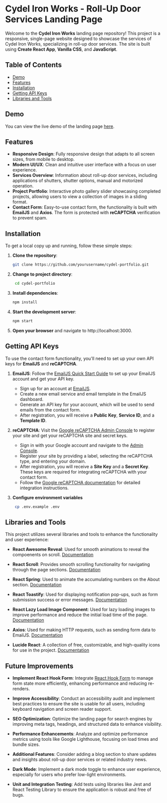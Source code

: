 # Cydel Iron Works - Roll-Up Door Services Landing Page

Welcome to the **Cydel Iron Works** landing page repository! This project is a responsive, single-page website designed to showcase the services of Cydel Iron Works, specializing in roll-up door services. The site is built using **Create React App**, **Vanilla CSS**, and **JavaScript**.

## Table of Contents

- [Demo](#demo)
- [Features](#features)
- [Installation](#installation)
- [Getting API Keys](#getting-api-keys)
- [Libraries and Tools](#libraries-and-tools)

## Demo

You can view the live demo of the landing page [here](https://cydelironworks.netlify.app/).

## Features

- **Responsive Design**: Fully responsive design that adapts to all screen sizes, from mobile to desktop.
- **Modern UI/UX**: Clean and intuitive user interface with a focus on user experience.
- **Services Overview**: Information about roll-up door services, including applications of shutters, shutter options, manual and motorized operation.
- **Project Portfolio**: Interactive photo gallery slider showcasing completed projects, allowing users to view a collection of images in a sliding format.
- **Contact Form**: Easy-to-use contact form, the functionality is built with **EmailJS** and **Axios**. The form is protected with **reCAPTCHA** verification to prevent spam.

## Installation

To get a local copy up and running, follow these simple steps:

1. **Clone the repository**:

   ```bash
   git clone https://github.com/yourusername/cydel-portfolio.git
   ```

2. **Change to project directory**:
   ```bash
    cd cydel-portfolio
   ```
3. **Install dependencies**:

   ```bash
   npm install
   ```

4. **Start the development server**:

   ```bash
   npm start
   ```

5. **Open your browser** and navigate to http://localhost:3000.

## Getting API Keys

To use the contact form functionality, you'll need to set up your own API keys for **EmailJS** and **reCAPTCHA**.

1. **EmailJS**: Follow the [EmailJS Quick Start Guide](https://www.emailjs.com/docs/examples/reactjs/) to set up your EmailJS account and get your API key.

   - Sign up for an account at [EmailJS](https://www.emailjs.com/).
   - Create a new email service and email template in the EmailJS dashboard.
   - Generate an API key for your account, which will be used to send emails from the contact form.
   - After registration, you will receive a **Public Key**, **Service ID**, and a **Template ID**.

2. **reCAPTCHA**: Visit the [Google reCAPTCHA Admin Console](https://www.google.com/recaptcha/admin/create) to register your site and get your reCAPTCHA site and secret keys.

   - Sign in with your Google account and navigate to the [Admin Console](https://www.google.com/recaptcha/admin/create).
   - Register your site by providing a label, selecting the reCAPTCHA type, and entering your domain.
   - After registration, you will receive a **Site Key** and a **Secret Key**. These keys are required for integrating reCAPTCHA with your contact form.
   - Follow the [Google reCAPTCHA documentation](https://developers.google.com/recaptcha/docs/v3) for detailed integration instructions.

3. **Configure environment variables**
   ```bash
    cp .env.example .env
   ```

## Libraries and Tools

This project utilizes several libraries and tools to enhance the functionality and user experience:

- **React Awesome Reveal**: Used for smooth animations to reveal the compoenents on scroll. [Documentation](https://www.npmjs.com/package/react-awesome-reveal)
- **React Scroll**: Provides smooth scrolling functionality for navigating through the page sections. [Documentation](https://www.npmjs.com/package/react-scroll)

- **React Spring**: Used to animate the accumulating numbers on the About section. [Documentation](https://react-spring.dev/)

- **React Toastify**: Used for displaying notification pop-ups, such as form submission success or error messages. [Documentation](https://www.npmjs.com/package/react-toastify)

- **React Lazy Load Image Component**: Used for lazy loading images to improve performance and reduce the initial load time of the page. [Documentation](https://www.npmjs.com/package/react-lazy-load-image-component)

- **Axios**: Used for making HTTP requests, such as sending form data to EmailJS. [Documentation](https://axios-http.com/docs/intro)

- **Lucide React**: A collection of free, customizable, and high-quality icons for use in the project. [Documentation](https://lucide.dev/docs/lucide-react)

## Future Improvements

- **Implement React Hook Form**: Integrate [React Hook Form](https://react-hook-form.com/) to manage form state more efficiently, enhancing performance and reducing re-renders.
  
- **Improve Accessibility**: Conduct an accessibility audit and implement best practices to ensure the site is usable for all users, including keyboard navigation and screen reader support.

- **SEO Optimization**: Optimize the landing page for search engines by improving meta tags, headings, and structured data to enhance visibility.

- **Performance Enhancements**: Analyze and optimize performance metrics using tools like Google Lighthouse, focusing on load times and bundle sizes.

- **Additional Features**: Consider adding a blog section to share updates and insights about roll-up door services or related industry news.

- **Dark Mode**: Implement a dark mode toggle to enhance user experience, especially for users who prefer low-light environments.

- **Unit and Integration Testing**: Add tests using libraries like Jest and React Testing Library to ensure the application is robust and free of bugs.

